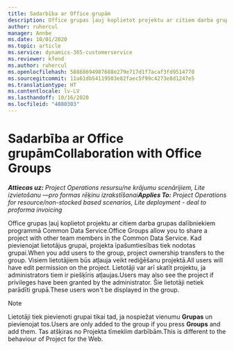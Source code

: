 ```yaml
---
title: Sadarbība ar Office grupām
description: Office grupas ļauj koplietot projektu ar citiem darba grupas dalībniekiem programmā Common Data Service.
author: ruhercul
manager: Annbe
ms.date: 10/01/2020
ms.topic: article
ms.service: dynamics-365-customerservice
ms.reviewer: kfend
ms.author: ruhercul
ms.openlocfilehash: 58868694987688e279e717d1f7acaf3fd9514770
ms.sourcegitcommit: 11a61db54119503e82faec5f99c4273e8d1247e5
ms.translationtype: HT
ms.contentlocale: lv-LV
ms.lasthandoff: 10/16/2020
ms.locfileid: "4080303"
---
```

# <a name="collaboration-with-office-groups"></a><span data-ttu-id="f2a7f-103">Sadarbība ar Office grupām</span><span class="sxs-lookup"><span data-stu-id="f2a7f-103">Collaboration with Office Groups</span></span>

<span data-ttu-id="f2a7f-104">_**Attiecas uz:** Project Operations resursu/ne krājumu scenārijiem, Lite izvietošanu —pro formas rēķinu izrakstīšanai_</span><span class="sxs-lookup"><span data-stu-id="f2a7f-104">_**Applies To:** Project Operations for resource/non-stocked based scenarios, Lite deployment - deal to proforma invoicing_</span></span>

<span data-ttu-id="f2a7f-105">Office grupas ļauj koplietot projektu ar citiem darba grupas dalībniekiem programmā Common Data Service.</span><span class="sxs-lookup"><span data-stu-id="f2a7f-105">Office Groups allow you to share a project with other team members in the Common Data Service.</span></span> <span data-ttu-id="f2a7f-106">Kad pievienojat lietotājus grupai, projekta īpašumtiesības tiek nodotas grupai.</span><span class="sxs-lookup"><span data-stu-id="f2a7f-106">When you add users to the group, project ownership transfers to the group.</span></span> <span data-ttu-id="f2a7f-107">Visiem lietotājiem būs atļauja veikt rediģēšanu projektā.</span><span class="sxs-lookup"><span data-stu-id="f2a7f-107">All users will have edit permission on the project.</span></span> <span data-ttu-id="f2a7f-108">Lietotāji var arī skatīt projektu, ja administrators tiem ir piešķīris atļaujas.</span><span class="sxs-lookup"><span data-stu-id="f2a7f-108">Users may also see the project if privileges have been granted by the administrator.</span></span> <span data-ttu-id="f2a7f-109">Šie lietotāji netiek parādīti grupā.</span><span class="sxs-lookup"><span data-stu-id="f2a7f-109">These users won't be displayed in the group.</span></span>

> [!NOTE] 
> <span data-ttu-id="f2a7f-110">Lietotāji tiek pievienoti grupai tikai tad, ja nospiežat vienumu **Grupas** un pievienojat tos.</span><span class="sxs-lookup"><span data-stu-id="f2a7f-110">Users are only added to the group if you press **Groups** and add them.</span></span> <span data-ttu-id="f2a7f-111">Tas atšķiras no Projekta tīmeklim darbībām.</span><span class="sxs-lookup"><span data-stu-id="f2a7f-111">This is different to the behaviour of Project for the Web.</span></span> 

